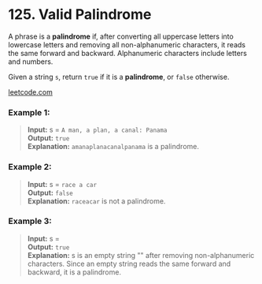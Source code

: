 # 125. Valid Palindrome

A phrase is a **palindrome** if, after converting all uppercase letters into lowercase letters and removing all
non-alphanumeric characters, it reads the same forward and backward. Alphanumeric characters include letters and
numbers.

Given a string `s`, return `true` if it is a **palindrome**, or `false` otherwise.

[leetcode.com](https://leetcode.com/problems/valid-palindrome/description/)

### Example 1:

> **Input:** s = `A man, a plan, a canal: Panama`  
> **Output:** `true`  
> **Explanation:** `amanaplanacanalpanama` is a palindrome.

### Example 2:

> **Input:** s = `race a car`  
> **Output:** `false`  
> **Explanation:** `raceacar` is not a palindrome.

### Example 3:

> **Input:** s = ` `  
> **Output:** `true`  
> **Explanation:** s is an empty string "" after removing non-alphanumeric characters. Since an empty string reads the same forward and backward, it is a palindrome.